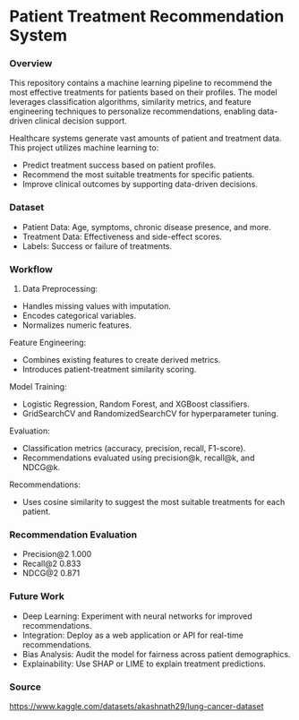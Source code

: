 # Patient Treatment Recommendation System

### Overview

This repository contains a machine learning pipeline to recommend the most effective treatments for patients based on their profiles. The model leverages classification algorithms, similarity metrics, and feature engineering techniques to personalize recommendations, enabling data-driven clinical decision support.

Healthcare systems generate vast amounts of patient and treatment data. This project utilizes machine learning to:

- Predict treatment success based on patient profiles.
- Recommend the most suitable treatments for specific patients.
- Improve clinical outcomes by supporting data-driven decisions.

### Dataset

- Patient Data: Age, symptoms, chronic disease presence, and more.
- Treatment Data: Effectiveness and side-effect scores.
- Labels: Success or failure of treatments.

### Workflow

1. Data Preprocessing:
- Handles missing values with imputation.
- Encodes categorical variables.
- Normalizes numeric features.

Feature Engineering:
- Combines existing features to create derived metrics.
- Introduces patient-treatment similarity scoring.

Model Training:
- Logistic Regression, Random Forest, and XGBoost classifiers.
- GridSearchCV and RandomizedSearchCV for hyperparameter tuning.

Evaluation:
- Classification metrics (accuracy, precision, recall, F1-score).
- Recommendations evaluated using precision@k, recall@k, and NDCG@k.

Recommendations:
- Uses cosine similarity to suggest the most suitable treatments for each patient.

### Recommendation Evaluation

- Precision@2	1.000
- Recall@2	0.833
- NDCG@2	0.871

### Future Work

- Deep Learning: Experiment with neural networks for improved recommendations.
- Integration: Deploy as a web application or API for real-time recommendations.
- Bias Analysis: Audit the model for fairness across patient demographics.
- Explainability: Use SHAP or LIME to explain treatment predictions.

 ### Source

 https://www.kaggle.com/datasets/akashnath29/lung-cancer-dataset 
